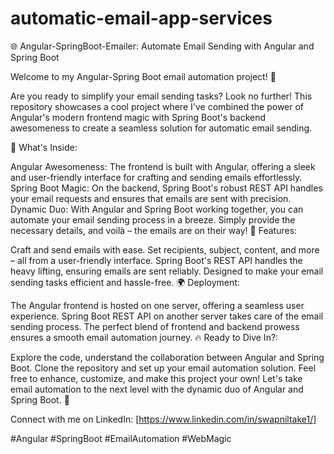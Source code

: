 # automatic-email-app-services

🌐 Angular-SpringBoot-Emailer: Automate Email Sending with Angular and Spring Boot

Welcome to my Angular-Spring Boot email automation project! 🚀

Are you ready to simplify your email sending tasks? Look no further! This repository showcases a cool project where I've combined the power of Angular's modern frontend magic with Spring Boot's backend awesomeness to create a seamless solution for automatic email sending.

📧 What's Inside:

Angular Awesomeness: The frontend is built with Angular, offering a sleek and user-friendly interface for crafting and sending emails effortlessly.
Spring Boot Magic: On the backend, Spring Boot's robust REST API handles your email requests and ensures that emails are sent with precision.
Dynamic Duo: With Angular and Spring Boot working together, you can automate your email sending process in a breeze. Simply provide the necessary details, and voilà – the emails are on their way!
🚀 Features:

Craft and send emails with ease.
Set recipients, subject, content, and more – all from a user-friendly interface.
Spring Boot's REST API handles the heavy lifting, ensuring emails are sent reliably.
Designed to make your email sending tasks efficient and hassle-free.
🌍 Deployment:

The Angular frontend is hosted on one server, offering a seamless user experience.
Spring Boot REST API on another server takes care of the email sending process.
The perfect blend of frontend and backend prowess ensures a smooth email automation journey.
🔥 Ready to Dive In?:

Explore the code, understand the collaboration between Angular and Spring Boot.
Clone the repository and set up your email automation solution.
Feel free to enhance, customize, and make this project your own!
Let's take email automation to the next level with the dynamic duo of Angular and Spring Boot. 🎉

Connect with me on LinkedIn: [https://www.linkedin.com/in/swapniltake1/]


#Angular #SpringBoot #EmailAutomation #WebMagic
